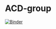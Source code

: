 # ACD-group
[![Binder](https://mybinder.org/badge_logo.svg)](https://mybinder.org/v2/gh/modiem/ACD-group/main)
